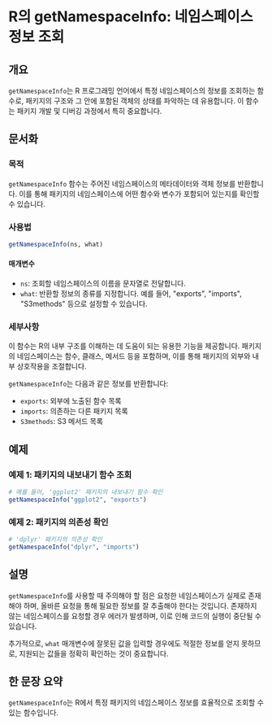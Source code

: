<!--
Meta Description: # R의 getNamespaceInfo: 네임스페이스 정보 조회 ## 개요 `getNamespaceInfo`는 R 프로그래밍 언어에서 특정 네임스페이스의 정보를 조회하는 함수로, 패키지의 구조와 그 안에 포함된 객체의 상태를 파악하는 데 유용합니다. 이 함수는 패키지 ...
Meta Keywords: getnamespaceinfo, 패키지의, 정보를, 네임스페이스의, 함수는
-->

# R의 getNamespaceInfo: 네임스페이스 정보 조회

## 개요
`getNamespaceInfo`는 R 프로그래밍 언어에서 특정 네임스페이스의 정보를 조회하는 함수로, 패키지의 구조와 그 안에 포함된 객체의 상태를 파악하는 데 유용합니다. 이 함수는 패키지 개발 및 디버깅 과정에서 특히 중요합니다.

## 문서화
### 목적
`getNamespaceInfo` 함수는 주어진 네임스페이스의 메타데이터와 객체 정보를 반환합니다. 이를 통해 패키지의 네임스페이스에 어떤 함수와 변수가 포함되어 있는지를 확인할 수 있습니다.

### 사용법
```R
getNamespaceInfo(ns, what)
```

#### 매개변수
- `ns`: 조회할 네임스페이스의 이름을 문자열로 전달합니다.
- `what`: 반환할 정보의 종류를 지정합니다. 예를 들어, "exports", "imports", "S3methods" 등으로 설정할 수 있습니다.

### 세부사항
이 함수는 R의 내부 구조를 이해하는 데 도움이 되는 유용한 기능을 제공합니다. 패키지의 네임스페이스는 함수, 클래스, 메서드 등을 포함하며, 이를 통해 패키지의 외부와 내부 상호작용을 조절합니다. 

`getNamespaceInfo`는 다음과 같은 정보를 반환합니다:
- `exports`: 외부에 노출된 함수 목록
- `imports`: 의존하는 다른 패키지 목록
- `S3methods`: S3 메서드 목록

## 예제
### 예제 1: 패키지의 내보내기 함수 조회
```R
# 예를 들어, 'ggplot2' 패키지의 내보내기 함수 확인
getNamespaceInfo("ggplot2", "exports")
```

### 예제 2: 패키지의 의존성 확인
```R
# 'dplyr' 패키지의 의존성 확인
getNamespaceInfo("dplyr", "imports")
```

## 설명
`getNamespaceInfo`를 사용할 때 주의해야 할 점은 요청한 네임스페이스가 실제로 존재해야 하며, 올바른 요청을 통해 필요한 정보를 잘 추출해야 한다는 것입니다. 존재하지 않는 네임스페이스를 요청할 경우 에러가 발생하며, 이로 인해 코드의 실행이 중단될 수 있습니다. 

추가적으로, `what` 매개변수에 잘못된 값을 입력할 경우에도 적절한 정보를 얻지 못하므로, 지원되는 값들을 정확히 확인하는 것이 중요합니다.

## 한 문장 요약
`getNamespaceInfo`는 R에서 특정 패키지의 네임스페이스 정보를 효율적으로 조회할 수 있는 함수입니다.